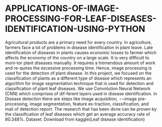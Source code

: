 # APPLICATIONS-OF-IMAGE-PROCESSING-FOR-LEAF-DISEASES-IDENTIFICATION-USING-PYTHON
Agricultural products are a primary need for every country. In agriculture, farmers face a lot of problems in disease identification in plant leave. 
Late identification of diseases in plants causes economic losses to farmer which affects the economy of the country on a large scale. It is very difficult to moni-tor plant diseases manually. It requires a tremendous amount of work and re-quires the excessive processing time. Hence, image processing is used for the detection of plant disease. In this project, we focused on the classification of plants as a different type of disease which represents an algorithm for image segmentation technique that is used for detection and classification of plant leaf diseases. We use Convolution Neural Network (CNN) which comprises of dif-ferent layers used in disease identification. In Disease detection there are steps like image acquisition, ¬¬image pre-processing, image segmentation, feature ex-traction, classification, and mail of detection report. The research that has been done can be proven by the classification of leaf diseases which get an average accuracy rate of 80.348%.
Dataset: Download from kaggle(Leaf disease identification)

